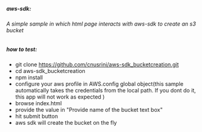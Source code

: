 ##### aws-sdk:
###### A simple sample in which html page interacts with aws-sdk to create an s3 bucket
##### how to test:
* git clone https://github.com/cnusrini/aws-sdk_bucketcreation.git
* cd aws-sdk_bucketcreation
* npm install
* configure your aws profile in AWS.config global object(this sample automatically takes the credentials from the local path. If you dont do it, this app will not work as expected )
* browse index.html
* provide the value in "Provide name of the bucket text box"
* hit submit button
* aws sdk will create the bucket on the fly
